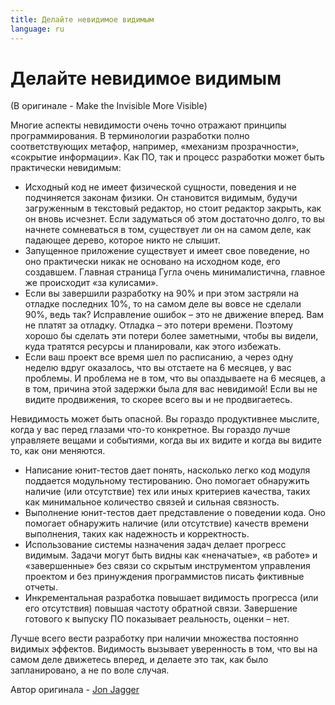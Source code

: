 ```yaml
---
title: Делайте невидимое видимым
language: ru
---
```


# Делайте невидимое видимым
(В оригинале - Make the Invisible More Visible)

Многие аспекты невидимости очень точно отражают принципы программирования. В терминологии разработки полно соответствующих метафор, например, «механизм прозрачности», «сокрытие информации». Как ПО, так и процесс разработки может быть практически невидимым:

- Исходный код не имеет физической сущности, поведения и не подчиняется законам физики. Он становится видимым, будучи загруженным в текстовый редактор, но стоит редактор закрыть, как он вновь исчезнет. Если задуматься об этом достаточно долго, то вы начнете сомневаться в том, существует ли он на самом деле, как падающее дерево, которое никто не слышит.
- Запущенное приложение существует и имеет свое поведение, но оно практически никак не основано на исходном коде, его создавшем. Главная страница Гугла очень минималистична, главное же происходит «за кулисами».
- Если вы завершили разработку на 90% и при этом застряли на отладке последних 10%, то на самом деле вы вовсе не сделали 90%, ведь так? Исправление ошибок – это не движение вперед. Вам не платят за отладку. Отладка – это потери времени. Поэтому хорошо бы сделать эти потери более заметными, чтобы вы видели, куда тратятся ресурсы и планировали, как этого избежать.
- Если ваш проект все время шел по расписанию, а через одну неделю вдруг оказалось, что вы отстаете на 6 месяцев, у вас проблемы. И проблема не в том, что вы опаздываете на 6 месяцев, а в том, причина этой задержки была для вас невидимой! Если вы не видите продвижения, то скорее всего вы и не продвигаетесь.

Невидимость может быть опасной. Вы гораздо продуктивнее мыслите, когда у вас перед глазами что-то конкретное. Вы гораздо лучше управляете вещами и событиями, когда вы их видите и когда вы видите то, как они меняются.

- Написание юнит-тестов дает понять, насколько легко код модуля поддается модульному тестированию. Оно помогает обнаружить наличие (или отсутствие) тех или иных критериев качества, таких как минимальное количество связей и сильная связность.
- Выполнение юнит-тестов дает представление о поведении кода. Оно помогает обнаружить наличие (или отсутствие) качеств времени выполнения, таких как надежность и корректность.
- Использование системы назначения задач делает прогресс видимым. Задачи могут быть видны как «неначатые», «в работе» и «завершенные» без связи со скрытым инструментом управления проектом и без принуждения программистов писать фиктивные отчеты.
- Инкрементальная разработка повышает видимость прогресса (или его отсутствия) повышая частоту обратной связи. Завершение готового к выпуску ПО показывает реальность, оценки – нет.

Лучше всего вести разработку при наличии множества постоянно видимых эффектов. Видимость вызывает уверенность в том, что вы на самом деле движетесь вперед, и делаете это так, как было запланировано, а не по воле случая.

Автор оригинала - [Jon Jagger](http://programmer.97things.oreilly.com/wiki/index.php/Jon_Jagger)